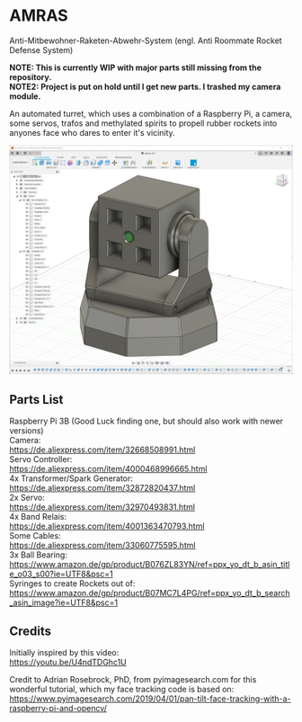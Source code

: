 # AMRAS
Anti-Mitbewohner-Raketen-Abwehr-System (engl. Anti Roommate Rocket Defense System)

**NOTE: This is currently WIP with major parts still missing from the repository.**  
**NOTE2: Project is put on hold until I get new parts. I trashed my camera module.**

An automated turret, which uses a combination of a Raspberry Pi, a camera, some servos, trafos and methylated spirits
to propell rubber rockets into anyones face who dares to enter it's vicinity.

![Screencap from the 3D Model in Fusion](./3D%20models/Fusion.png)

## Parts List

Raspberry Pi 3B (Good Luck finding one, but should also work with newer versions)  
Camera:  
https://de.aliexpress.com/item/32668508991.html  
Servo Controller:  
https://de.aliexpress.com/item/4000468996665.html  
4x Transformer/Spark Generator:  
https://de.aliexpress.com/item/32872820437.html  
2x Servo:  
https://de.aliexpress.com/item/32970493831.html  
4x Band Relais:  
https://de.aliexpress.com/item/4001363470793.html  
Some Cables:  
https://de.aliexpress.com/item/33060775595.html  
3x Ball Bearing:  
https://www.amazon.de/gp/product/B076ZL83YN/ref=ppx_yo_dt_b_asin_title_o03_s00?ie=UTF8&psc=1  
Syringes to create Rockets out of:  
https://www.amazon.de/gp/product/B07MC7L4PG/ref=ppx_yo_dt_b_search_asin_image?ie=UTF8&psc=1  

## Credits

Initially inspired by this video:  
https://youtu.be/U4ndTDGhc1U

Credit to Adrian Rosebrock, PhD, from pyimagesearch.com for this wonderful tutorial, which my face tracking code is based on:  
https://www.pyimagesearch.com/2019/04/01/pan-tilt-face-tracking-with-a-raspberry-pi-and-opencv/
